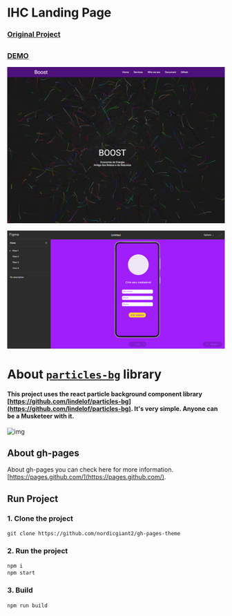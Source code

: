 # IHC Landing Page 

### [Original Project](https://github.com/nordicgiant2/cool-landing)
##

### [DEMO](https://gustavomartinx.github.io/Human-Computer-Interaction/)

![img](src/img/print_hero.PNG)

![img](src/img/print_figma.PNG)

# About [`particles-bg`](https://github.com/lindelof/particles-bg) library
#### This project uses the react particle background component library [https://github.com/lindelof/particles-bg](https://github.com/lindelof/particles-bg). It's very simple. Anyone can be a Musketeer with it.

![img](https://github.com/lindelof/particles-bg/raw/master/image/02.jpg?raw=true)

## About gh-pages
About gh-pages you can check here for more information. [https://pages.github.com/](https://pages.github.com/).

## Run Project
### 1. Clone the project
```
git clone https://github.com/nordicgiant2/gh-pages-theme
```

### 2. Run the project
```shell
npm i
npm start
```

### 3. Build
```shell
npm run build
```
